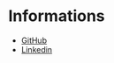 # Informations

* [GitHub](https://github.com/geoffreylgv)
* [Linkedin](https://linkedin.com/in/geoffrey)
